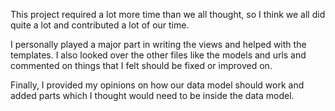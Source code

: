 This project required a lot more time than we all thought, so I think we all did quite a lot and contributed a lot of our time.

I personally played a major part in writing the views and helped with the templates. I also looked over the other files like the models
and urls and commented on things that I felt should be fixed or improved on.

Finally, I provided my opinions on how our data model should work and added parts which I thought would need to be inside the data model.
